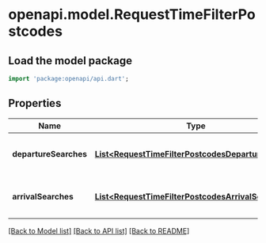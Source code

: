 # openapi.model.RequestTimeFilterPostcodes

## Load the model package
```dart
import 'package:openapi/api.dart';
```

## Properties
Name | Type | Description | Notes
------------ | ------------- | ------------- | -------------
**departureSearches** | [**List&lt;RequestTimeFilterPostcodesDepartureSearch&gt;**](RequestTimeFilterPostcodesDepartureSearch.md) |  | [optional] [default to const []]
**arrivalSearches** | [**List&lt;RequestTimeFilterPostcodesArrivalSearch&gt;**](RequestTimeFilterPostcodesArrivalSearch.md) |  | [optional] [default to const []]

[[Back to Model list]](../README.md#documentation-for-models) [[Back to API list]](../README.md#documentation-for-api-endpoints) [[Back to README]](../README.md)


